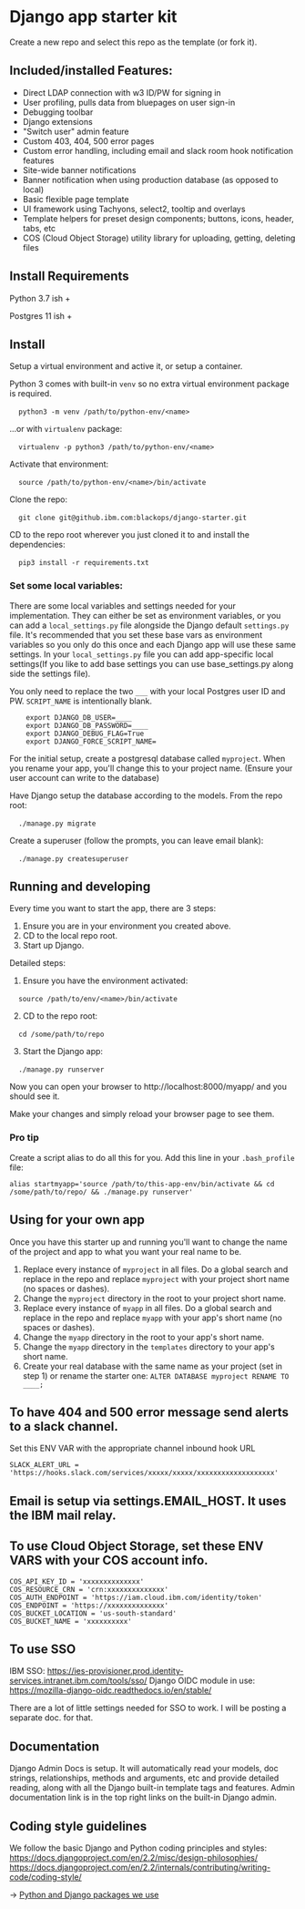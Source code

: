 # Django app starter kit
Create a new repo and select this repo as the template (or fork it).

## Included/installed Features:
- Direct LDAP connection with w3 ID/PW for signing in
- User profiling, pulls data from bluepages on user sign-in
- Debugging toolbar
- Django extensions
- "Switch user" admin feature
- Custom 403, 404, 500 error pages
- Custom error handling, including email and slack room hook notification features
- Site-wide banner notifications
- Banner notification when using production database (as opposed to local)
- Basic flexible page template
- UI framework using Tachyons, select2, tooltip and overlays
- Template helpers for preset design components; buttons, icons, header, tabs, etc
- COS (Cloud Object Storage) utility library for uploading, getting, deleting files



## Install Requirements

Python 3.7 ish +

Postgres 11 ish +



## Install

Setup a virtual environment and active it, or setup a container.

Python 3 comes with built-in `venv` so no extra virtual environment package is required.

&nbsp; &nbsp; `python3 -m venv /path/to/python-env/<name>`

...or with `virtualenv` package:

&nbsp; &nbsp; `virtualenv -p python3 /path/to/python-env/<name>`


Activate that environment:

&nbsp; &nbsp; `source /path/to/python-env/<name>/bin/activate`


Clone the repo:

&nbsp; &nbsp; `git clone git@github.ibm.com:blackops/django-starter.git`


CD to the repo root wherever you just cloned it to and install the dependencies:

&nbsp; &nbsp; `pip3 install -r requirements.txt`


### Set some local variables:

There are some local variables and settings needed for your implementation. They can either be set as environment variables, or you can add a `local_settings.py` file alongside the Django default `settings.py` file. 
It's recommended that you set these base vars as environment variables so you only do this once and each Django app will use these same settings. In your `local_settings.py` file you can add app-specific local settings(If you like to add base settings you can use base_settings.py along side the settings file).

You only need to replace the two `___` with your local Postgres user ID and PW. 
`SCRIPT_NAME` is intentionally blank.


```
    export DJANGO_DB_USER=____
    export DJANGO_DB_PASSWORD=____
    export DJANGO_DEBUG_FLAG=True
    export DJANGO_FORCE_SCRIPT_NAME=
```
    
For the initial setup, create a postgresql database called `myproject`. When you rename your app, you'll change this to your project name.
(Ensure your user account can write to the database)


Have Django setup the database according to the models. From the repo root:

&nbsp; &nbsp; `./manage.py migrate`

Create a superuser (follow the prompts, you can leave email blank):

&nbsp; &nbsp; `./manage.py createsuperuser`



## Running and developing

Every time you want to start the app, there are 3 steps:
1. Ensure you are in your environment you created above.
2. CD to the local repo root.
3. Start up Django.
 
 
Detailed steps:

1. Ensure you have the environment activated:

&nbsp; &nbsp; `source /path/to/env/<name>/bin/activate`

2. CD to the repo root:

&nbsp; &nbsp; `cd /some/path/to/repo`

3. Start the Django app:

&nbsp; &nbsp; `./manage.py runserver`

Now you can open your browser to http://localhost:8000/myapp/  and you should see it.

Make your changes and simply reload your browser page to see them.


### Pro tip
Create a script alias to do all this for you. Add this line in your `.bash_profile` file:

`alias startmyapp='source /path/to/this-app-env/bin/activate && cd /some/path/to/repo/ && ./manage.py runserver'`

 
## Using for your own app
Once you have this starter up and running you'll want to change the name of the project and app to what you want your real name to be.

1. Replace every instance of `myproject` in all files. Do a global search and replace in the repo and replace `myproject` with your project short name (no spaces or dashes).
2. Change the `myproject` directory in the root to your project short name.
3. Replace every instance of `myapp` in all files. Do a global search and replace in the repo and replace `myapp` with your app's short name (no spaces or dashes).
4. Change the `myapp` directory in the root to your app's short name.
5. Change the `myapp` directory in the `templates` directory to your app's short name.
6. Create your real database with the same name as your project (set in step 1) or rename the starter one: `ALTER DATABASE myproject RENAME TO ____;`


## To have 404 and 500 error message send alerts to a slack channel.
Set this ENV VAR with the appropriate channel inbound hook URL

`SLACK_ALERT_URL = 'https://hooks.slack.com/services/xxxxx/xxxxx/xxxxxxxxxxxxxxxxxxx'`

## Email is setup via settings.EMAIL_HOST. It uses the IBM mail relay. 


## To use Cloud Object Storage, set these ENV VARS with your COS account info.
```
COS_API_KEY_ID = 'xxxxxxxxxxxxxx'
COS_RESOURCE_CRN = 'crn:xxxxxxxxxxxxxx'
COS_AUTH_ENDPOINT = 'https://iam.cloud.ibm.com/identity/token'
COS_ENDPOINT = 'https://xxxxxxxxxxxxxx'
COS_BUCKET_LOCATION = 'us-south-standard'
COS_BUCKET_NAME = 'xxxxxxxxxx'
```

## To use SSO
IBM SSO:  https://ies-provisioner.prod.identity-services.intranet.ibm.com/tools/sso/
Django OIDC module in use:  https://mozilla-django-oidc.readthedocs.io/en/stable/

There are a lot of little settings needed for SSO to work. I will be posting a separate doc. for that.

## Documentation
Django Admin Docs is setup. It will automatically read your models, doc strings, relationships, methods and arguments, etc and provide detailed reading, along with all the Django built-in template tags and features. Admin documentation link is in the top right links on the built-in Django admin.


## Coding style guidelines
 
We follow the basic Django and Python coding principles and styles:  
https://docs.djangoproject.com/en/2.2/misc/design-philosophies/  
https://docs.djangoproject.com/en/2.2/internals/contributing/writing-code/coding-style/  

→  [Python and Django packages we use](https://github.ibm.com/blackops/tech-docs/wiki/Python-and-Django-packages)  

 
